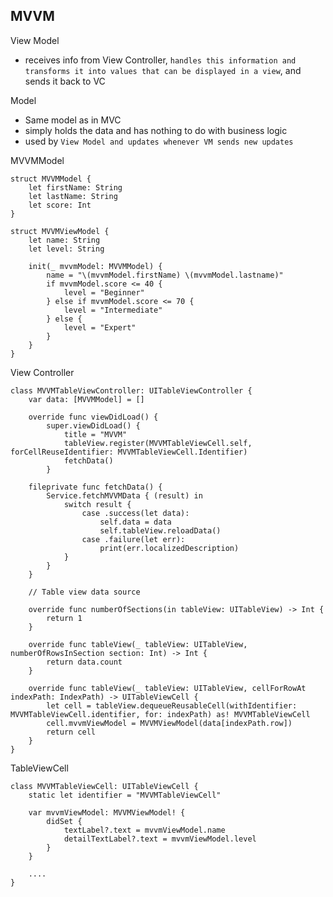 ## MVVM 

View Model
- receives info from View Controller, `handles this information and transforms it into values that can be displayed in a view`, and sends it back to VC

Model
- Same model as in MVC
- simply holds the data and has nothing to do with business logic
- used by `View Model and updates whenever VM sends new updates`


MVVMModel

```
struct MVVMModel { 
    let firstName: String
    let lastName: String
    let score: Int
}
```

```
struct MVVMViewModel { 
    let name: String
    let level: String

    init(_ mvvmModel: MVVMModel) { 
        name = "\(mvvmModel.firstName) \(mvvmModel.lastname)"
        if mvvmModel.score <= 40 { 
            level = "Beginner"
        } else if mvvmModel.score <= 70 { 
            level = "Intermediate"
        } else { 
            level = "Expert"
        }
    }
}
```

View Controller 

```
class MVVMTableViewController: UITableViewController { 
    var data: [MVVMModel] = []

    override func viewDidLoad() { 
        super.viewDidLoad() { 
            title = "MVVM"
            tableView.register(MVVMTableViewCell.self, forCellReuseIdentifier: MVVMTableViewCell.Identifier)
            fetchData()
        }
    
    fileprivate func fetchData() { 
        Service.fetchMVVMData { (result) in 
            switch result { 
                case .success(let data): 
                    self.data = data
                    self.tableView.reloadData()
                case .failure(let err):
                    print(err.localizedDescription)
            }
        }
    }

    // Table view data source 

    override func numberOfSections(in tableView: UITableView) -> Int { 
        return 1
    }

    override func tableView(_ tableView: UITableView, numberOfRowsInSection section: Int) -> Int { 
        return data.count
    }

    override func tableView(_ tableView: UITableView, cellForRowAt indexPath: IndexPath) -> UITableViewCell { 
        let cell = tableView.dequeueReusableCell(withIdentifier: MVVMTableViewCell.identifier, for: indexPath) as! MVVMTableViewCell
        cell.mvvmViewModel = MVVMViewModel(data[indexPath.row])
        return cell
    }
}
```

TableViewCell 

```
class MVVMTableViewCell: UITableViewCell { 
    static let identifier = "MVVMTableViewCell"

    var mvvmViewModel: MVVMViewModel! { 
        didSet { 
            textLabel?.text = mvvmViewModel.name
            detailTextLabel?.text = mvvmViewModel.level
        }
    }

    ....
}
```